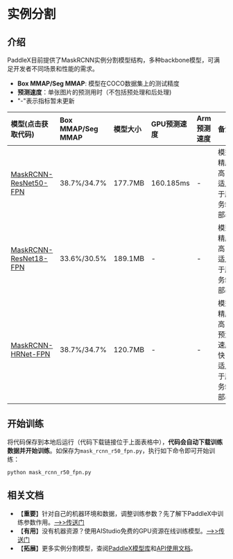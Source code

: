 # 实例分割

## 介绍

PaddleX目前提供了MaskRCNN实例分割模型结构，多种backbone模型，可满足开发者不同场景和性能的需求。

- **Box MMAP/Seg MMAP**: 模型在COCO数据集上的测试精度
- **预测速度**：单张图片的预测用时（不包括预处理和后处理)
- "-"表示指标暂未更新

| 模型(点击获取代码)               | Box MMAP/Seg MMAP | 模型大小 | GPU预测速度 | Arm预测速度 | 备注 |
| :----------------  | :------- | :------- | :---------  | :---------  | :-----    |
| [MaskRCNN-ResNet50-FPN](https://github.com/PaddlePaddle/PaddleX/blob/develop/tutorials/train/instance_segmentation/mask_rcnn_r50_fpn.py)   |  38.7%/34.7%   |   177.7MB    |  160.185ms       |   -    | 模型精度高，适用于服务端部署   |
| [MaskRCNN-ResNet18-FPN](https://github.com/PaddlePaddle/PaddleX/blob/develop/tutorials/train/instance_segmentation/mask_rcnn_r18_fpn.py)   |  33.6%/30.5%   |   189.1MB    |  -       |   -    | 模型精度高，适用于服务端部署   |
| [MaskRCNN-HRNet-FPN](https://github.com/PaddlePaddle/PaddleX/blob/develop/tutorials/train/instance_segmentation/mask_rcnn_hrnet_fpn.py)   |  38.7%/34.7%   |   120.7MB    |  -       |   -    | 模型精度高，预测速度快，适用于服务端部署   |


## 开始训练

将代码保存到本地后运行（代码下载链接位于上面表格中），**代码会自动下载训练数据并开始训练**。如保存为`mask_rcnn_r50_fpn.py`，执行如下命令即可开始训练：

```
python mask_rcnn_r50_fpn.py
```

## 相关文档

- 【**重要**】针对自己的机器环境和数据，调整训练参数？先了解下PaddleX中训练参数作用。[——>>传送门](../appendix/parameters.md)
- 【**有用**】没有机器资源？使用AIStudio免费的GPU资源在线训练模型。[——>>传送门](https://aistudio.baidu.com/aistudio/projectdetail/450925)
- 【**拓展**】更多实例分割模型，查阅[PaddleX模型库](../appendix/model_zoo.md)和[API使用文档](../apis/models/index.html)。
